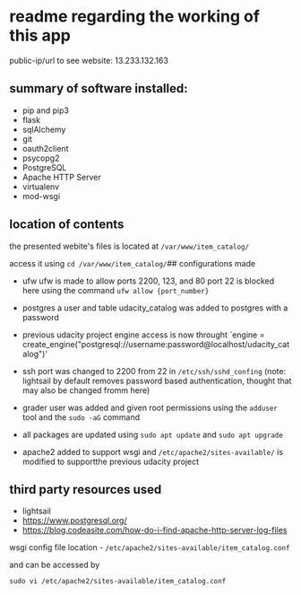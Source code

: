# readme regarding the working of this app

public-ip/url to see website: 13.233.132.163

## summary of software installed:
  - pip and pip3
  - flask
  - sqlAlchemy
  - git
  - oauth2client
  - psycopg2
  - PostgreSQL
  - Apache HTTP Server
  - virtualenv
  - mod-wsgi

## location of contents

the presented webite's files is located at
`/var/www/item_catalog/`

access it using
`cd /var/www/item_catalog/`## configurations made

  - ufw
ufw is made to allow ports 2200, 123, and 80
port 22 is blocked here
using the command `ufw allow {port_number}`

  - postgres
a user and table udacity_catalog was added to postgres with a password

  - previous udacity project
engine access is now throught
`engine = create_engine("postgresql://username:password@localhost/udacity_catalog")'

  - ssh port was changed to 2200 from 22 in `/etc/ssh/sshd_confing`
(note: lightsail by default removes password based authentication, thought that may also be changed fromm here)

  - grader user was added and given root permissions
using the `adduser` tool and the `sudo -aG` command

  - all packages are updated using `sudo apt update` and `sudo apt upgrade`

  - apache2
added to support wsgi and `/etc/apache2/sites-available/` is modified to supportthe previous udacity project

## third party resources used

  - lightsail
  - https://www.postgresql.org/
  - https://blog.codeasite.com/how-do-i-find-apache-http-server-log-files
               

wsgi config file location -
`/etc/apache2/sites-available/item_catalog.conf`

and can be accessed by

`sudo vi /etc/apache2/sites-available/item_catalog.conf`

